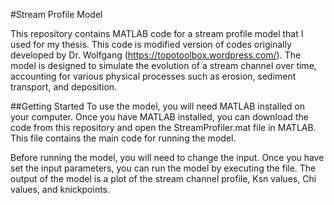 #Stream Profile Model

This repository contains MATLAB code for a stream profile model that I used for my thesis. This code is modified version of codes originally developed by Dr. Wolfgang (https://topotoolbox.wordpress.com/). The model is designed to simulate the evolution of a stream channel over time, accounting for various physical processes such as erosion, sediment transport, and deposition.

##Getting Started
To use the model, you will need MATLAB installed on your computer. Once you have MATLAB installed, you can download the code from this repository and open the StreamProfiler.mat file in MATLAB. This file contains the main code for running the model.

Before running the model, you will need to change the input. Once you have set the input parameters, you can run the model by executing the file. The output of the model is a plot of the stream channel profile, Ksn values, Chi values, and knickpoints. 
